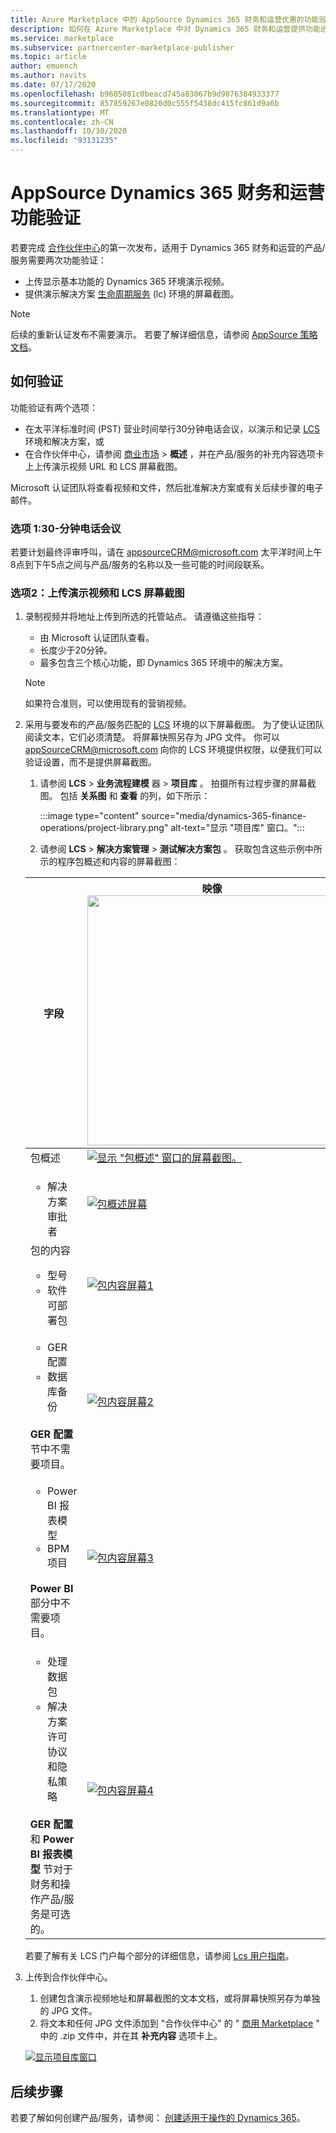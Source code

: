 ```yaml
---
title: Azure Marketplace 中的 AppSource Dynamics 365 财务和运营优惠的功能验证。
description: 如何在 Azure Marketplace 中对 Dynamics 365 财务和运营提供功能进行验证。
ms.service: marketplace
ms.subservice: partnercenter-marketplace-publisher
ms.topic: article
author: emuench
ms.author: navits
ms.date: 07/17/2020
ms.openlocfilehash: b9685081c0beacd745a83067b9d9876384933377
ms.sourcegitcommit: 857859267e0820d0c555f5438dc415fc861d9a6b
ms.translationtype: MT
ms.contentlocale: zh-CN
ms.lasthandoff: 10/30/2020
ms.locfileid: "93131235"
---
```

# <a name="appsource-dynamics-365-finance-and-operations-functional-validation"></a>AppSource Dynamics 365 财务和运营功能验证

若要完成 [合作伙伴中心](https://partner.microsoft.com/dashboard/home)的第一次发布，适用于 Dynamics 365 财务和运营的产品/服务需要两次功能验证：

- 上传显示基本功能的 Dynamics 365 环境演示视频。
- 提供演示解决方案 [生命周期服务](https://lcs.dynamics.com/) (lc) 环境的屏幕截图。

> [!NOTE]
> 后续的重新认证发布不需要演示。 若要了解详细信息，请参阅 [AppSource 策略文档](/legal/marketplace/certification-policies#1440-dynamics-365-finance-ops)。

## <a name="how-to-validate"></a>如何验证

功能验证有两个选项：

- 在太平洋标准时间 (PST) 营业时间举行30分钟电话会议，以演示和记录 [LCS](https://lcs.dynamics.com/) 环境和解决方案，或
- 在合作伙伴中心，请参阅 [商业市场](https://partner.microsoft.com/dashboard/commercial-marketplace/overview)  >  **概述** ，并在产品/服务的补充内容选项卡上上传演示视频 URL 和 LCS 屏幕截图。

Microsoft 认证团队将查看视频和文件，然后批准解决方案或有关后续步骤的电子邮件。

### <a name="option-1-30-minute-conference-call"></a>选项 1:30-分钟电话会议

若要计划最终评审呼叫，请在 [appsourceCRM@microsoft.com](mailto:appsourceCRM@microsoft.com) 太平洋时间上午8点到下午5点之间与产品/服务的名称以及一些可能的时间段联系。

### <a name="option-2-upload-a-demo-video-and-lcs-screenshots"></a>选项2：上传演示视频和 LCS 屏幕截图

1. 录制视频并将地址上传到所选的托管站点。 请遵循这些指导：

    - 由 Microsoft 认证团队查看。
    - 长度少于20分钟。
    - 最多包含三个核心功能，即 Dynamics 365 环境中的解决方案。

    > [!NOTE]
    > 如果符合准则，可以使用现有的营销视频。

2. 采用与要发布的产品/服务匹配的 [LCS](https://lcs.dynamics.com/) 环境的以下屏幕截图。 为了使认证团队阅读文本，它们必须清楚。 将屏幕快照另存为 JPG 文件。 你可以 [appSourceCRM@microsoft.com](mailto:appSourceCRM@microsoft.com) 向你的 LCS 环境提供权限，以便我们可以验证设置，而不是提供屏幕截图。

    1. 请参阅 **LCS**  >  **业务流程建模** 器  >  **项目库** 。 拍摄所有过程步骤的屏幕截图。 包括 **关系图** 和 **查看** 的列，如下所示：

       :::image type="content" source="media/dynamics-365-finance-operations/project-library.png" alt-text="显示 &quot;项目库&quot; 窗口。":::

      2. 请参阅 **LCS**  >  **解决方案管理**  >  **测试解决方案包** 。 获取包含这些示例中所示的程序包概述和内容的屏幕截图：

    | 字段 | 映像 <img src="" width="400px">|
    | --- | --- |
    | 包概述 | [![显示 "包概述" 窗口的屏幕截图。](media/dynamics-365-finance-operations/package-overview-45.png)](media/dynamics-365-finance-operations/package-overview.png#lightbox) |
    | <ul><li>解决方案审批者</li></ul> | [![包概述屏幕](media/dynamics-365-finance-operations/solution-approvers-45.png)](media/dynamics-365-finance-operations/solution-approvers.png#lightbox) |
    | 包的内容<ul><li>型号</li><li>软件可部署包</li></ul> | [![包内容屏幕1](media/dynamics-365-finance-operations/package-contents-1-45.png)](media/dynamics-365-finance-operations/package-contents-1.png#lightbox) |
    | <ul><li>GER 配置</li><li>数据库备份</li></ul><br>**GER 配置** 节中不需要项目。 | [![包内容屏幕2](media/dynamics-365-finance-operations/package-contents-2-45.png)](media/dynamics-365-finance-operations/package-contents-2.png#lightbox) |
    | <ul><li>Power BI 报表模型</li><li>BPM 项目</li></ul><br>**Power BI** 部分中不需要项目。 | [![包内容屏幕3](media/dynamics-365-finance-operations/package-contents-3-45.png)](media/dynamics-365-finance-operations/package-contents-3.png#lightbox) |
    | <ul><li>处理数据包</li><li>解决方案许可协议和隐私策略</li></ul><br>**GER 配置** 和 **Power BI 报表模型** 节对于财务和操作产品/服务是可选的。 | [![包内容屏幕4](media/dynamics-365-finance-operations/package-contents-4-45.png)](media/dynamics-365-finance-operations/package-contents-4.png#lightbox) |

    若要了解有关 LCS 门户每个部分的详细信息，请参阅 [Lcs 用户指南](/dynamics365/fin-ops-core/dev-itpro/lifecycle-services/lcs-user-guide)。

3. 上传到合作伙伴中心。

    1. 创建包含演示视频地址和屏幕截图的文本文档，或将屏幕快照另存为单独的 JPG 文件。
    2. 将文本和任何 JPG 文件添加到 "合作伙伴中心" 的 " [商用 Marketplace](https://partner.microsoft.com/dashboard/commercial-marketplace/overview) " 中的 .zip 文件中，并在其 **补充内容** 选项卡上。

    [![显示项目库窗口](media/dynamics-365-finance-operations/supplemental-content.png)](media/dynamics-365-finance-operations/supplemental-content.png#lightbox)

## <a name="next-steps"></a>后续步骤

若要了解如何创建产品/服务，请参阅： [创建适用于操作的 Dynamics 365](./partner-center-portal/create-new-operations-offer.md)。